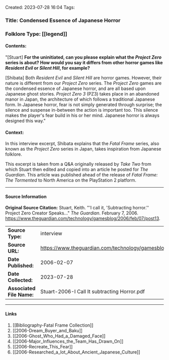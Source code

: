 Created: 2023-07-28 16:04
Tags:

### Title:  Condensed Essence of Japanese Horror
### Folklore Type:  [[legend]]

#### Contents:
"\[Stuart]  **For the uninitiated, can you please explain what the _Project Zero_ series is about? How would you say it differs from other horror games like _Resident Evil_ or _Silent Hill_, for example?** 

\[Shibata]  Both _Resident Evil_ and _Silent Hill_ are horror games. However, their nature is different from our _Project Zero_ series. The _Project Zero_ games are the condensed essence of Japanese horror, and are all based upon Japanese ghost stories. _Project Zero 3_ (PZ3) takes place in an abandoned manor in Japan, the architecture of which follows a traditional Japanese form. In Japanese horror, fear is not simply generated through surprise; the silence and suspense in-between the action is important too. This silence makes the player's fear build in his or her mind. Japanese horror is always designed this way."

#### Context:
In this interview excerpt, Shibata explains that the _Fatal Frame_ series, also known as the _Project Zero_ series in Japan, takes inspiration from Japanese folklore.

This excerpt is taken from a Q&A originally released by _Take Two_ from which Stuart then edited and copied into an article he posted for _The Guardian_.  This article was published ahead of the release of _Fatal Frame: The Tormented_ to North America on the PlayStation 2 platform.


----
#### Source Information
**Original Source Citation:**
	Stuart, Keith. "'I call it, 'Subtracting horror.'' Project Zero Creator Speaks..." _The Guardian_. February 7, 2006.  https://www.theguardian.com/technology/gamesblog/2006/feb/07/post13.

| | |
| --- | --- |
| **Source Type:** | interview |
| **Source URL:** | https://www.theguardian.com/technology/gamesblog/2006/feb/07/post13 |
| **Date Published:** | 2006-02-07 |
| **Date Collected:** | 2023-07-28 |
| **Associated File Name:** | Stuart-2006-I Call It subtracting Horror.pdf |

---
#### Links
1. [[Bibliography-Fatal Frame Collection]]
2. [[2006-Dream_Buyer_and_Baku]]
3. [[2006-Ghost_Who_Had_a_Damaged_Face]]
4. [[2006-Major_Influences_the_Team_Has_Drawn_On]]
5. [[2006-Recreate_This_Fear]]
6. [[2006-Researched_a_lot_About_Ancient_Japanese_Culture]]
